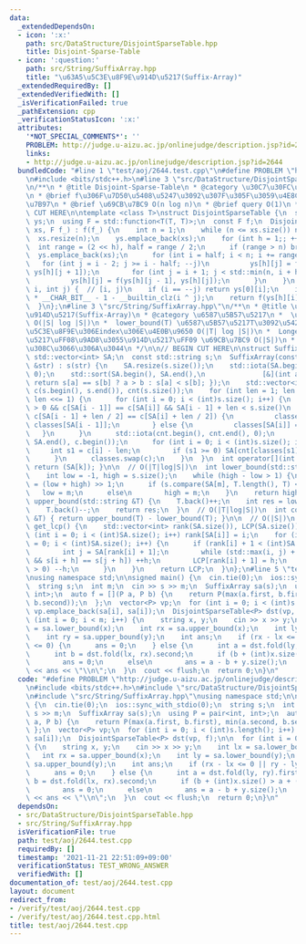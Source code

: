 ```yaml
---
data:
  _extendedDependsOn:
  - icon: ':x:'
    path: src/DataStructure/DisjointSparseTable.hpp
    title: Disjoint-Sparse-Table
  - icon: ':question:'
    path: src/String/SuffixArray.hpp
    title: "\u63A5\u5C3E\u8F9E\u914D\u5217(Suffix-Array)"
  _extendedRequiredBy: []
  _extendedVerifiedWith: []
  _isVerificationFailed: true
  _pathExtension: cpp
  _verificationStatusIcon: ':x:'
  attributes:
    '*NOT_SPECIAL_COMMENTS*': ''
    PROBLEM: http://judge.u-aizu.ac.jp/onlinejudge/description.jsp?id=2644
    links:
    - http://judge.u-aizu.ac.jp/onlinejudge/description.jsp?id=2644
  bundledCode: "#line 1 \"test/aoj/2644.test.cpp\"\n#define PROBLEM \"http://judge.u-aizu.ac.jp/onlinejudge/description.jsp?id=2644\"\
    \n#include <bits/stdc++.h>\n#line 3 \"src/DataStructure/DisjointSparseTable.hpp\"\
    \n/**\n * @title Disjoint-Sparse-Table\n * @category \u30C7\u30FC\u30BF\u69CB\u9020\
    \n * @brief f\u306F\u7D50\u5408\u5247\u3092\u307F\u305F\u3059\u4E8C\u9805\u6F14\
    \u7B97\n * @brief \u69CB\u7BC9 O(n log n)\n * @brief query O(1)\n */\n\n// BEGIN\
    \ CUT HERE\n\ntemplate <class T>\nstruct DisjointSparseTable {\n  std::vector<std::vector<T>>\
    \ ys;\n  using F = std::function<T(T, T)>;\n  const F f;\n  DisjointSparseTable(std::vector<T>\
    \ xs, F f_) : f(f_) {\n    int n = 1;\n    while (n <= xs.size()) n *= 2;\n  \
    \  xs.resize(n);\n    ys.emplace_back(xs);\n    for (int h = 1;; ++h) {\n    \
    \  int range = (2 << h), half = range / 2;\n      if (range > n) break;\n    \
    \  ys.emplace_back(xs);\n      for (int i = half; i < n; i += range) {\n     \
    \   for (int j = i - 2; j >= i - half; --j)\n          ys[h][j] = f(ys[h][j],\
    \ ys[h][j + 1]);\n        for (int j = i + 1; j < std::min(n, i + half); ++j)\n\
    \          ys[h][j] = f(ys[h][j - 1], ys[h][j]);\n      }\n    }\n  }\n  T fold(int\
    \ i, int j) {  // [i, j)\n    if (i == --j) return ys[0][i];\n    int h = sizeof(int)\
    \ * __CHAR_BIT__ - 1 - __builtin_clz(i ^ j);\n    return f(ys[h][i], ys[h][j]);\n\
    \  }\n};\n#line 3 \"src/String/SuffixArray.hpp\"\n/**\n * @title \u63A5\u5C3E\u8F9E\
    \u914D\u5217(Suffix-Array)\n * @category \u6587\u5B57\u5217\n *  \u69CB\u7BC9\
    \ O(|S| log |S|)\n *  lower_bound(T) \u6587\u5B57\u5217T\u3092\u542B\u3080\u63A5\
    \u5C3E\u8F9E\u306Eindex\u306E\u4E0B\u9650 O(|T| log |S|)\n *  LongestCommonPrefix\u914D\
    \u5217\uFF08\u9AD8\u3055\u914D\u5217\uFF09 \u69CB\u7BC9 O(|S|)\n *  '$'\u306F\u5165\
    \u308C\u3066\u306A\u3044\n */\n\n// BEGIN CUT HERE\n\nstruct SuffixArray {\n \
    \ std::vector<int> SA;\n  const std::string s;\n  SuffixArray(const std::string\
    \ &str) : s(str) {\n    SA.resize(s.size());\n    std::iota(SA.begin(), SA.end(),\
    \ 0);\n    std::sort(SA.begin(), SA.end(),\n              [&](int a, int b) {\
    \ return s[a] == s[b] ? a > b : s[a] < s[b]; });\n    std::vector<int> classes(s.size()),\
    \ c(s.begin(), s.end()), cnt(s.size());\n    for (int len = 1; len < (int)s.size();\
    \ len <<= 1) {\n      for (int i = 0; i < (int)s.size(); i++) {\n        if (i\
    \ > 0 && c[SA[i - 1]] == c[SA[i]] && SA[i - 1] + len < s.size()\n            &&\
    \ c[SA[i - 1] + len / 2] == c[SA[i] + len / 2]) {\n          classes[SA[i]] =\
    \ classes[SA[i - 1]];\n        } else {\n          classes[SA[i]] = i;\n     \
    \   }\n      }\n      std::iota(cnt.begin(), cnt.end(), 0);\n      std::copy(SA.begin(),\
    \ SA.end(), c.begin());\n      for (int i = 0; i < (int)s.size(); i++) {\n   \
    \     int s1 = c[i] - len;\n        if (s1 >= 0) SA[cnt[classes[s1]]++] = s1;\n\
    \      }\n      classes.swap(c);\n    }\n  }\n  int operator[](int k) const {\
    \ return (SA[k]); }\n\n  // O(|T|log|S|)\n  int lower_bound(std::string &T) {\n\
    \    int low = -1, high = s.size();\n    while (high - low > 1) {\n      int m\
    \ = (low + high) >> 1;\n      if (s.compare(SA[m], T.length(), T) < 0)\n     \
    \   low = m;\n      else\n        high = m;\n    }\n    return high;\n  }\n  int\
    \ upper_bound(std::string &T) {\n    T.back()++;\n    int res = lower_bound(T);\n\
    \    T.back()--;\n    return res;\n  }\n  // O(|T|log|S|)\n  int count(std::string\
    \ &T) { return upper_bound(T) - lower_bound(T); }\n\n  // O(|S|)\n  std::vector<int>\
    \ get_lcp() {\n    std::vector<int> rank(SA.size()), LCP(SA.size());\n    for\
    \ (int i = 0; i < (int)SA.size(); i++) rank[SA[i]] = i;\n    for (int i = 0, h\
    \ = 0; i < (int)SA.size(); i++) {\n      if (rank[i] + 1 < (int)SA.size()) {\n\
    \        int j = SA[rank[i] + 1];\n        while (std::max(i, j) + h < (int)SA.size()\
    \ && s[i + h] == s[j + h]) ++h;\n        LCP[rank[i] + 1] = h;\n        if (h\
    \ > 0) --h;\n      }\n    }\n    return LCP;\n  }\n};\n#line 5 \"test/aoj/2644.test.cpp\"\
    \nusing namespace std;\n\nsigned main() {\n  cin.tie(0);\n  ios::sync_with_stdio(0);\n\
    \  string s;\n  int m;\n  cin >> s >> m;\n  SuffixArray sa(s);\n  using P = pair<int,\
    \ int>;\n  auto f = [](P a, P b) {\n    return P(max(a.first, b.first), min(a.second,\
    \ b.second));\n  };\n  vector<P> vp;\n  for (int i = 0; i < (int)s.length(); i++)\
    \ vp.emplace_back(sa[i], sa[i]);\n  DisjointSparseTable<P> dst(vp, f);\n\n  for\
    \ (int i = 0; i < m; i++) {\n    string x, y;\n    cin >> x >> y;\n    int lx\
    \ = sa.lower_bound(x);\n    int rx = sa.upper_bound(x);\n    int ly = sa.lower_bound(y);\n\
    \    int ry = sa.upper_bound(y);\n    int ans;\n    if (rx - lx <= 0 || ry - ly\
    \ <= 0) {\n      ans = 0;\n    } else {\n      int a = dst.fold(ly, ry).first;\n\
    \      int b = dst.fold(lx, rx).second;\n      if (b + (int)x.size() > a + (int)y.size())\n\
    \        ans = 0;\n      else\n        ans = a - b + y.size();\n    }\n    cout\
    \ << ans << \"\\n\";\n  }\n  cout << flush;\n  return 0;\n}\n"
  code: "#define PROBLEM \"http://judge.u-aizu.ac.jp/onlinejudge/description.jsp?id=2644\"\
    \n#include <bits/stdc++.h>\n#include \"src/DataStructure/DisjointSparseTable.hpp\"\
    \n#include \"src/String/SuffixArray.hpp\"\nusing namespace std;\n\nsigned main()\
    \ {\n  cin.tie(0);\n  ios::sync_with_stdio(0);\n  string s;\n  int m;\n  cin >>\
    \ s >> m;\n  SuffixArray sa(s);\n  using P = pair<int, int>;\n  auto f = [](P\
    \ a, P b) {\n    return P(max(a.first, b.first), min(a.second, b.second));\n \
    \ };\n  vector<P> vp;\n  for (int i = 0; i < (int)s.length(); i++) vp.emplace_back(sa[i],\
    \ sa[i]);\n  DisjointSparseTable<P> dst(vp, f);\n\n  for (int i = 0; i < m; i++)\
    \ {\n    string x, y;\n    cin >> x >> y;\n    int lx = sa.lower_bound(x);\n \
    \   int rx = sa.upper_bound(x);\n    int ly = sa.lower_bound(y);\n    int ry =\
    \ sa.upper_bound(y);\n    int ans;\n    if (rx - lx <= 0 || ry - ly <= 0) {\n\
    \      ans = 0;\n    } else {\n      int a = dst.fold(ly, ry).first;\n      int\
    \ b = dst.fold(lx, rx).second;\n      if (b + (int)x.size() > a + (int)y.size())\n\
    \        ans = 0;\n      else\n        ans = a - b + y.size();\n    }\n    cout\
    \ << ans << \"\\n\";\n  }\n  cout << flush;\n  return 0;\n}\n"
  dependsOn:
  - src/DataStructure/DisjointSparseTable.hpp
  - src/String/SuffixArray.hpp
  isVerificationFile: true
  path: test/aoj/2644.test.cpp
  requiredBy: []
  timestamp: '2021-11-21 22:51:09+09:00'
  verificationStatus: TEST_WRONG_ANSWER
  verifiedWith: []
documentation_of: test/aoj/2644.test.cpp
layout: document
redirect_from:
- /verify/test/aoj/2644.test.cpp
- /verify/test/aoj/2644.test.cpp.html
title: test/aoj/2644.test.cpp
---
```

